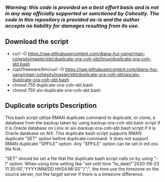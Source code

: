 ### ***Warning: this code is provided on a best effort basis and is not in any way officially supported or sanctioned by Cohesity. The code in this repository is provided as-is and the author accepts no liability for damages resulting from its use.***

## Download the script
- curl -O https://raw.githubusercontent.com/diana-hui-yang/rman-cohesity/master/sbt/duplicate-ora-coh-sbt/linux/duplicate-ora-coh-sbt.bash
- /opt/freeware/bin/curl -O https://raw.githubusercontent.com/diana-hui-yang/rman-cohesity/master/sbt/duplicate-ora-coh-sbt/aix/aix-duplicate-ora-coh-sbt.bash
- chmod 750 duplicate-ora-coh-sbt.bash
- chmod 750 aix-duplicate-ora-coh-sbt.bash

## Duplicate scripts Description
This bash script utilize RMAN duplicate command to duplicate, or clone, a database from the backup taken by using backup-ora-coh-sbt.bash script if it is Oracle database on Linix or aix-backup-ora-coh-sbt.bash script if it is Oracle database on AIX. This duplicate bash script supports RMAN duplicate "SET" option before duplicate command. It does not support RMAN duplicate "SPFILE" option. Any "SPFILE" option can be set in init<database>.ora file first. 
    
 "SET" should be set a file that the duplicate bash script calls on by using "-l" option. When using time setting like "set until time \"to_date("'2020-08-23 11:30:00','YYYY/MM/DD HH24:MI:SS'")\";", the time use the timezone on the source server, not the target server if there is a timezone difference. 



